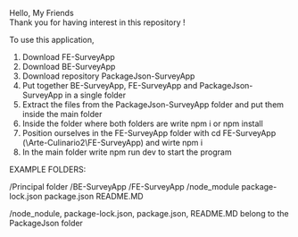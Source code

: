 Hello, My Friends  
Thank you for having interest in this repository ! 

To use this application, 

1. Download FE-SurveyApp
2. Download BE-SurveyApp
3. Download repository PackageJson-SurveyApp
4. Put together BE-SurveyApp, FE-SurveyApp and PackageJson-SurveyApp in a single folder
5. Extract the files from the PackageJson-SurveyApp folder and put them inside the main folder
6. Inside the folder where both folders are write npm i or npm install
7. Position ourselves in the FE-SurveyApp folder with cd FE-SurveyApp (\Arte-Culinario2\FE-SurveyApp) and wirte npm i
8. In the main folder write npm run dev to start the program

EXAMPLE FOLDERS:

/Principal folder
    /BE-SurveyApp
    /FE-SurveyApp
    /node_module
    package-lock.json
    package.json
    README.MD

/node_nodule, package-lock.json, package.json, README.MD belong to the PackageJson folder



